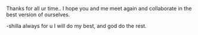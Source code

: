 Thanks for all ur time..
I hope you and me meet again and collaborate in the best version of ourselves.

-shilla always for u
I will do my best, and god do the rest.


